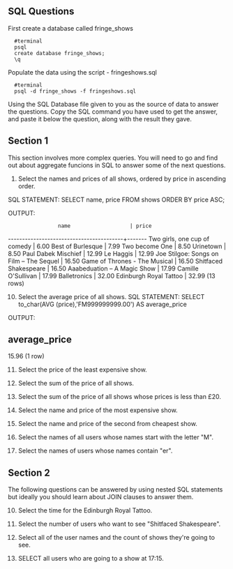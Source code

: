 ## SQL Questions

First create a database called fringe_shows
```
  #terminal
  psql
  create database fringe_shows;
  \q
```

Populate the data using the script - fringeshows.sql
```
  #terminal
  psql -d fringe_shows -f fringeshows.sql
```

Using the SQL Database file given to you as the source of data to answer the questions.  Copy the SQL command you have used to get the answer, and paste it below the question, along with the result they gave.



## Section 1

  This section involves more complex queries.  You will need to go and find out about aggregate funcions in SQL to answer some of the next questions.

  1. Select the names and prices of all shows, ordered by price in ascending order.

  SQL STATEMENT: SELECT name, price FROM shows ORDER BY price ASC;

  OUTPUT: 

                    name                   | price 
-----------------------------------------+-------
 Two girls, one cup of comedy            |  6.00
 Best of Burlesque                       |  7.99
 Two become One                          |  8.50
 Urinetown                               |  8.50
 Paul Dabek Mischief                     | 12.99
 Le Haggis                               | 12.99
 Joe Stilgoe: Songs on Film – The Sequel | 16.50
 Game of Thrones - The Musical           | 16.50
 Shitfaced Shakespeare                   | 16.50
 Aaabeduation – A Magic Show             | 17.99
 Camille O'Sullivan                      | 17.99
 Balletronics                            | 32.00
 Edinburgh Royal Tattoo                  | 32.99
(13 rows)

  10. Select the average price of all shows.
  SQL STATEMENT:  SELECT to_char(AVG (price),'FM999999999.00') AS average_price
  
  OUTPUT:

  average_price 
---------------
 15.96
(1 row)


  11. Select the price of the least expensive show.

  12. Select the sum of the price of all shows.

  13. Select the sum of the price of all shows whose prices is less than £20.

  14. Select the name and price of the most expensive show.

  15. Select the name and price of the second from cheapest show.

  16. Select the names of all users whose names start with the letter "M".

  17. Select the names of users whose names contain "er".


## Section 2

  The following questions can be answered by using nested SQL statements but ideally you should learn about JOIN clauses to answer them.

  10. Select the time for the Edinburgh Royal Tattoo.

  19. Select the number of users who want to see "Shitfaced Shakespeare".

  20. Select all of the user names and the count of shows they're going to see.

  21. SELECT all users who are going to a show at 17:15.
